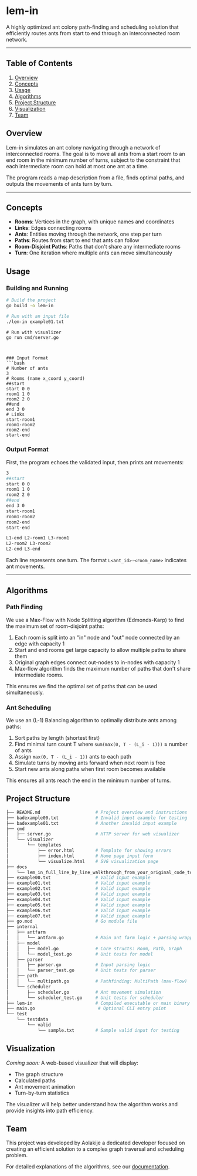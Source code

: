 # lem-in
A highly optimized ant colony path-finding and scheduling solution that efficiently routes ants from start to end through an interconnected room network.

---

## Table of Contents
1. [Overview](#overview)
2. [Concepts](#concepts)
3. [Usage](#usage)
4. [Algorithms](#algorithms)
5. [Project Structure](#structure)
6. [Visualization](#visualization)
7. [Team](#team)

<a id="overview"></a>
## Overview
Lem-in simulates an ant colony navigating through a network of interconnected rooms. The goal is to move all ants from a start room to an end room in the minimum number of turns, subject to the constraint that each intermediate room can hold at most one ant at a time.

The program reads a map description from a file, finds optimal paths, and outputs the movements of ants turn by turn.

---

<a id="concepts"></a>
## Concepts
* **Rooms**: Vertices in the graph, with unique names and coordinates
* **Links**: Edges connecting rooms
* **Ants**: Entities moving through the network, one step per turn
* **Paths**: Routes from start to end that ants can follow
* **Room-Disjoint Paths**: Paths that don't share any intermediate rooms
* **Turn**: One iteration where multiple ants can move simultaneously

<a id="#usage"></a>
## Usage
### Building and Running
```bash
# Build the project
go build -o lem-in

# Run with an input file
./lem-in example01.txt
```
```
# Run with visualizer
go run cmd/server.go



### Input Format
```bash
# Number of ants
3
# Rooms (name x_coord y_coord)
##start
start 0 0
room1 1 0
room2 2 0
##end
end 3 0
# Links
start-room1
room1-room2
room2-end
start-end
```

### Output Format
First, the program echoes the validated input, then prints ant movements:
```bash
3
##start
start 0 0
room1 1 0
room2 2 0
##end
end 3 0
start-room1
room1-room2
room2-end
start-end

L1-end L2-room1 L3-room1
L2-room2 L3-room2
L2-end L3-end
```

Each line represents one turn. The format `L<ant_id>-<room_name>` indicates ant movements.

---

## Algorithms
### Path Finding

We use a Max-Flow with Node Splitting algorithm (Edmonds-Karp) to find the maximum set of room-disjoint paths:

1. Each room is split into an "in" node and "out" node connected by an edge with capacity 1
2. Start and end rooms get large capacity to allow multiple paths to share them
3. Original graph edges connect out-nodes to in-nodes with capacity 1
4. Max-flow algorithm finds the maximum number of paths that don't share intermediate rooms.

This ensures we find the optimal set of paths that can be used simultaneously.

### Ant Scheduling

We use an (L-1) Balancing algorithm to optimally distribute ants among paths:

1. Sort paths by length (shortest first)
2. Find minimal turn count T where `sum(max(0, T - (L_i - 1)))` ≥ number of ants
3. Assign `max(0, T - (L_i - 1))` ants to each path
4. Simulate turns by moving ants forward when next room is free
5. Start new ants along paths when first room becomes available

This ensures all ants reach the end in the minimum number of turns.

## Project Structure

```bash
├── README.md                     # Project overview and instructions
├── badexample00.txt              # Invalid input example for testing
├── badexample01.txt              # Another invalid input example
├── cmd
│   ├── server.go                 # HTTP server for web visualizer
│   └── visualizer
│       └── templates
│           ├── error.html        # Template for showing errors
│           ├── index.html        # Home page input form
│           └── visualize.html    # SVG visualization page
├── docs
│   └── lem_in_full_line_by_line_walkthrough_from_your_original_code_to_the_final_passing_audit.md  # Detailed walkthrough
├── example00.txt                 # Valid input example
├── example01.txt                 # Valid input example
├── example02.txt                 # Valid input example
├── example03.txt                 # Valid input example
├── example04.txt                 # Valid input example
├── example05.txt                 # Valid input example
├── example06.txt                 # Valid input example
├── example07.txt                 # Valid input example
├── go.mod                        # Go module file
├── internal
│   ├── antfarm
│   │   └── antfarm.go            # Main ant farm logic + parsing wrapper
│   ├── model
│   │   ├── model.go              # Core structs: Room, Path, Graph
│   │   └── model_test.go         # Unit tests for model
│   ├── parser
│   │   ├── parser.go             # Input parsing logic
│   │   └── parser_test.go        # Unit tests for parser
│   ├── path
│   │   └── multipath.go          # Pathfinding: MultiPath (max-flow)
│   └── scheduler
│       ├── scheduler.go          # Ant movement simulation
│       └── scheduler_test.go     # Unit tests for scheduler
├── lem-in                        # Compiled executable or main binary
├── main.go                        # Optional CLI entry point
└── test
    └── testdata
        └── valid
            └── sample.txt        # Sample valid input for testing

```

## Visualization
*Coming soon:* A web-based visualizer that will display:

* The graph structure
* Calculated paths
* Ant movement animation
* Turn-by-turn statistics

The visualizer will help better understand how the algorithm works and provide insights into path efficiency.

## Team
This project was developed by Aolakije a dedicated developer focused on creating an efficient solution to a complex graph traversal and scheduling problem.

For detailed explanations of the algorithms, see our [documentation](docs/lem_in_full_line_by_line_walkthrough_from_your_original_code_to_the_final_passing_audit.md).
